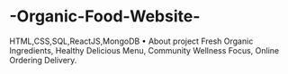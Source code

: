 # -Organic-Food-Website-
HTML,CSS,SQL,ReactJS,MongoDB    • About project Fresh Organic Ingredients, Healthy Delicious Menu, Community Wellness Focus,  Online Ordering Delivery.
